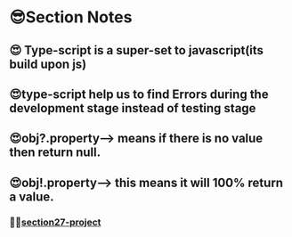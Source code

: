 # 😎Section Notes

## 😍 Type-script is a super-set to javascript(its build upon js)

## 😍type-script help us to find Errors during the development stage instead of testing stage

## 😍obj?.property--> means if there is no value then return null.

## 😍obj!.property--> this means it will 100% return a value.

### 🐳🐳[section27-project](https://react-course-section27.netlify.app)
